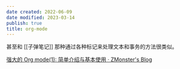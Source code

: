 ```yaml
---
date created: 2022-06-09
date modified: 2023-03-14
publish: true
title: org-mode
---
```

甚至和 [[子弹笔记]] 那种通过各种标记来处理文本和事务的方法很类似。

[强大的 Org mode(1): 简单介绍与基本使用 · ZMonster's Blog](cubox://card?id=ff80808181224c150181234688f944cd)
